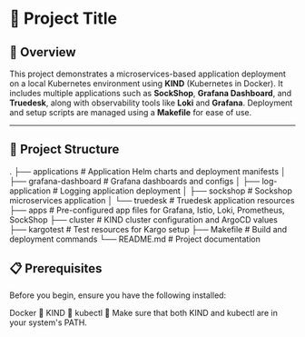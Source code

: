 # 🎉 Project Title

## 🚀 Overview

This project demonstrates a microservices-based application deployment on a local Kubernetes environment using **KIND** (Kubernetes in Docker). It includes multiple applications such as **SockShop**, **Grafana Dashboard**, and **Truedesk**, along with observability tools like **Loki** and **Grafana**. Deployment and setup scripts are managed using a **Makefile** for ease of use.

---

## 📁 Project Structure
.
├── applications                # Application Helm charts and deployment manifests
│   ├── grafana-dashboard       # Grafana dashboards and configs
│   ├── log-application         # Logging application deployment
│   ├── sockshop                # Sockshop microservices application
│   └── truedesk                # Truedesk application resources
├── apps                        # Pre-configured app files for Grafana, Istio, Loki, Prometheus, SockShop
├── cluster                     # KIND cluster configuration and ArgoCD values
├── kargotest                   # Test resources for Kargo setup
├── Makefile                    # Build and deployment commands
└── README.md                   # Project documentation


## 📋 Prerequisites
Before you begin, ensure you have the following installed:

Docker 🐳
KIND 🌟
kubectl 🔧
Make sure that both KIND and kubectl are in your system's PATH.

